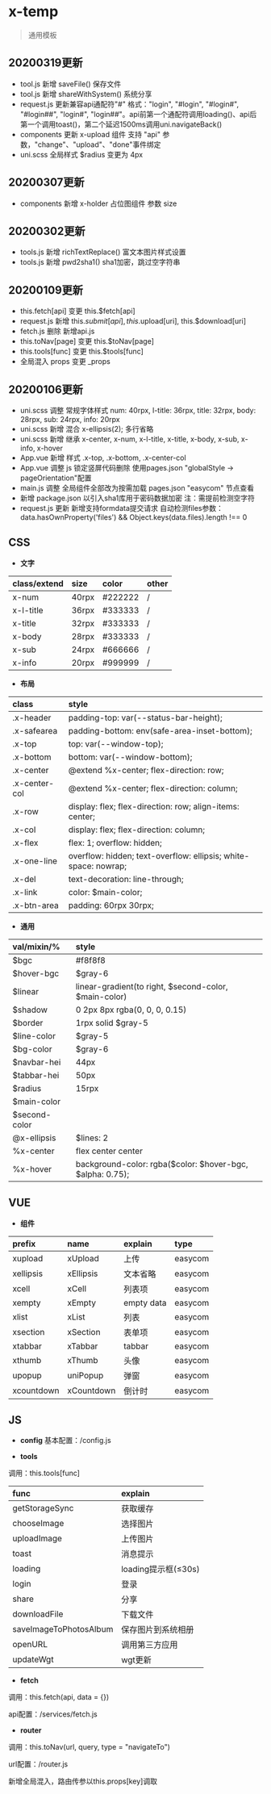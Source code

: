 # x-temp

> 通用模板

## 20200319更新
* tool.js 新增 saveFile() 保存文件
* tool.js 新增 shareWithSystem() 系统分享
* request.js 更新兼容api通配符"#" 格式："login", "#login", "#login#", "#login##", "login#", "login##"。api前第一个通配符调用loading()、api后第一个调用toast()，第二个延迟1500ms调用uni.navigateBack()
* components 更新 x-upload 组件 支持 "api" 参数，"change"、"upload"、"done"事件绑定
* uni.scss 全局样式 $radius 变更为 4px

## 20200307更新
* components 新增 x-holder 占位图组件 参数 size

## 20200302更新
* tools.js 新增 richTextReplace() 富文本图片样式设置
* tools.js 新增 pwd2sha1() sha1加密，跳过空字符串

## 20200109更新
* this.fetch[api] 变更 this.$fetch[api]
* request.js 新增 this.$submit[api], this.$upload[uri], this.$download[uri]
* fetch.js 删除 新增api.js
* this.toNav[page] 变更 this.$toNav[page]
* this.tools[func] 变更 this.$tools[func]
* 全局混入 props 变更 _props

## 20200106更新
* uni.scss 调整 常规字体样式 num: 40rpx, l-title: 36rpx, title: 32rpx, body: 28rpx, sub: 24rpx, info: 20rpx
* uni.scss 新增 混合 x-ellipsis(2); 多行省略
* uni.scss 新增 继承 x-center, x-num, x-l-title, x-title, x-body, x-sub, x-info, x-hover
* App.vue 新增 样式 .x-top, .x-bottom, .x-center-col
* App.vue 调整 js 锁定竖屏代码删除 使用pages.json "globalStyle -> pageOrientation"配置
* main.js 调整 全局组件全部改为按需加载 pages.json "easycom" 节点查看
* 新增 package.json 以引入sha1库用于密码数据加密 注：需提前检测空字符
* request.js 更新 新增支持formdata提交请求 自动检测files参数：data.hasOwnProperty('files') && Object.keys(data.files).length !== 0

## CSS
* **文字**

| class/extend | size | color | other |
| :--- | :--- | :--- | :--- |
| x-num | 40rpx | #222222 | / |
| x-l-title | 36rpx | #333333 | / |
| x-title | 32rpx | #333333 | / |
| x-body | 28rpx | #333333 | / |
| x-sub | 24rpx | #666666 | / |
| x-info | 20rpx | #999999 | / |

* **布局**  
  
| class | style |
| :--- | :--- |
| .x-header | padding-top: var(--status-bar-height); |
| .x-safearea | padding-bottom: env(safe-area-inset-bottom); |
| .x-top | top: var(--window-top); |
| .x-bottom | bottom: var(--window-bottom); |
| .x-center | @extend %x-center; flex-direction: row; |
| .x-center-col | @extend %x-center; flex-direction: column; |
| .x-row | display: flex; flex-direction: row; align-items: center; |
| .x-col | display: flex; flex-direction: column; |
| .x-flex | flex: 1; overflow: hidden; |
| .x-one-line | overflow: hidden; text-overflow: ellipsis; white-space: nowrap; |
| .x-del | text-decoration: line-through; |
| .x-link | color: $main-color; |
| .x-btn-area | padding: 60rpx 30rpx; |

* **通用**

| val/mixin/% | style |
| :--- | :--- |
| $bgc | #f8f8f8 |
| $hover-bgc | $gray-6 |
| $linear | linear-gradient(to right, $second-color, $main-color) |
| $shadow | 0 2px 8px rgba(0, 0, 0, 0.15) |
| $border | 1rpx solid $gray-5 |
| $line-color | $gray-5 |
| $bg-color | $gray-6 |
| $navbar-hei | 44px |
| $tabbar-hei | 50px |
| $radius | 15rpx |
| $main-color |  |
| $second-color |  |
| @x-ellipsis | $lines: 2 |
| %x-center | flex center center |
| %x-hover | background-color: rgba($color: $hover-bgc, $alpha: 0.75); |

## VUE
* **组件**

| prefix | name | explain | type |
| :--- | :--- | :--- | :--- |
| xupload | xUpload | 上传 | easycom |
| xellipsis | xEllipsis | 文本省略 | easycom |
| xcell | xCell | 列表项 | easycom |
| xempty | xEmpty | empty data | easycom |
| xlist | xList | 列表 | easycom |
| xsection | xSection | 表单项 | easycom |
| xtabbar | xTabbar | tabbar | easycom |
| xthumb| xThumb | 头像 | easycom |
| upopup | uniPopup | 弹窗 | easycom |
| xcountdown | xCountdown | 倒计时 | easycom |

## JS
* **config**
基本配置：/config.js

* **tools**

调用：this.tools[func]

| func | explain |
| :--- | :--- |
| getStorageSync | 获取缓存 |
| chooseImage | 选择图片 |
| uploadImage | 上传图片 |
| toast | 消息提示 |
| loading | loading提示框(≤30s) |
| login | 登录 |
| share | 分享 |
| downloadFile | 下载文件 |
| saveImageToPhotosAlbum | 保存图片到系统相册 |
| openURL | 调用第三方应用 |
| updateWgt | wgt更新 |

* **fetch**

调用：this.fetch(api, data = {})

api配置：/services/fetch.js

* **router**

调用：this.toNav(url, query, type = "navigateTo")

url配置：/router.js

新增全局混入，路由传参以this.props[key]调取